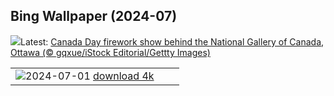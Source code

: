 ## Bing Wallpaper (2024-07)
![](https://www.bing.com/th?id=OHR.CanadaDayOttawa_EN-CA8916971167_UHD.jpg&w=1000)Latest: [Canada Day firework show behind the National Gallery of Canada, Ottawa (© gqxue/iStock Editorial/Gettty Images)](https://www.bing.com/th?id=OHR.CanadaDayOttawa_EN-CA8916971167_UHD.jpg)

|      |      |      |
| :----: | :----: | :----: |
|![](https://www.bing.com/th?id=OHR.UbudBali_EN-CA8434577809_UHD.jpg&pid=hp&w=384&h=216&rs=1&c=4)2024-07-01 [download 4k](https://www.bing.com/th?id=OHR.UbudBali_EN-CA8434577809_UHD.jpg)|